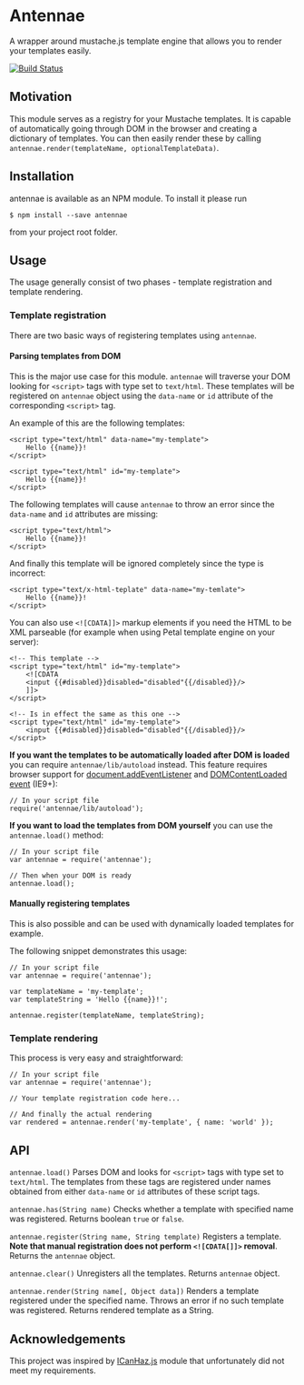 # Antennae
A wrapper around mustache.js template engine that allows you to render your templates easily.

[![Build Status](https://travis-ci.org/janjakubnanista/antennae.svg?branch=master)](https://travis-ci.org/janjakubnanista/antennae)

## Motivation

This module serves as a registry for your Mustache templates. It is capable of automatically going through DOM in the browser
and creating a dictionary of templates. You can then easily render these by calling `antennae.render(templateName, optionalTemplateData)`.

## Installation

antennae is available as an NPM module. To install it please run

    $ npm install --save antennae

from your project root folder.

## Usage

The usage generally consist of two phases - template registration and template rendering.

### Template registration

There are two basic ways of registering templates using `antennae`.

#### Parsing templates from DOM

This is the major use case for this module. `antennae` will traverse your DOM looking for `<script>` tags with type set to `text/html`. These templates will be registered on `antennae` object using the `data-name` or `id` attribute of the corresponding `<script>` tag.

An example of this are the following templates:

    <script type="text/html" data-name="my-template">
        Hello {{name}}!
    </script>

    <script type="text/html" id="my-template">
        Hello {{name}}!
    </script>

The following templates will cause `antennae` to throw an error since the `data-name` and `id` attributes are missing:

    <script type="text/html">
        Hello {{name}}!
    </script>

And finally this template will be ignored completely since the type is incorrect:

    <script type="text/x-html-teplate" data-name="my-temlate">
        Hello {{name}}!
    </script>

You can also use `<![CDATA]]>` markup elements if you need the HTML to be XML parseable (for example when using Petal template engine on your server):

    <!-- This template -->
    <script type="text/html" id="my-template">
        <![CDATA
        <input {{#disabled}}disabled="disabled"{{/disabled}}/>
        ]]>
    </script>

    <!-- Is in effect the same as this one -->
    <script type="text/html" id="my-template">
        <input {{#disabled}}disabled="disabled"{{/disabled}}/>
    </script>

**If you want the templates to be automatically loaded after DOM is loaded** you can require `antennae/lib/autoload` instead. This feature requires browser support for [document.addEventListener](https://developer.mozilla.org/en-US/docs/Web/API/EventTarget/addEventListener) and [DOMContentLoaded event](https://developer.mozilla.org/en-US/docs/Web/Events/DOMContentLoaded) (IE9+):

    // In your script file
    require('antennae/lib/autoload');

**If you want to load the templates from DOM yourself** you can use the `antennae.load()` method:

    // In your script file
    var antennae = require('antennae');

    // Then when your DOM is ready
    antennae.load();

#### Manually registering templates

This is also possible and can be used with dynamically loaded templates for example.

The following snippet demonstrates this usage:

    // In your script file
    var antennae = require('antennae');

    var templateName = 'my-template';
    var templateString = 'Hello {{name}}!';

    antennae.register(templateName, templateString);

### Template rendering

This process is very easy and straightforward:

    // In your script file
    var antennae = require('antennae');

    // Your template registration code here...

    // And finally the actual rendering
    var rendered = antennae.render('my-template', { name: 'world' });

## API

`antennae.load()` Parses DOM and looks for `<script>` tags with type set to `text/html`. The templates from these tags are registered under names obtained from either `data-name` or `id` attributes of these script tags.

`antennae.has(String name)` Checks whether a template with specified name was registered. Returns boolean `true` or `false`.

`antennae.register(String name, String template)` Registers a template. **Note that manual registration does not perform `<![CDATA[]]>` removal**. Returns the `antennae` object.

`antennae.clear()` Unregisters all the templates. Returns `antennae` object.

`antennae.render(String name[, Object data])` Renders a template registered under the specified name. Throws an error if no such template was registered. Returns rendered template as a String.

## Acknowledgements

This project was inspired by [ICanHaz.js](https://github.com/HenrikJoreteg/ICanHaz.js) module that unfortunately did not meet my requirements.
